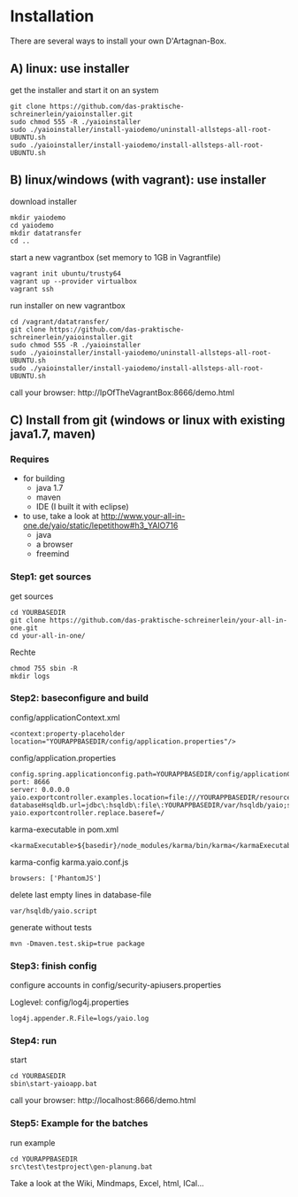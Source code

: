 # Installation

There are several ways to install your own D'Artagnan-Box.

## A) linux: use installer
get the installer and start it on an system

    git clone https://github.com/das-praktische-schreinerlein/yaioinstaller.git
    sudo chmod 555 -R ./yaioinstaller
    sudo ./yaioinstaller/install-yaiodemo/uninstall-allsteps-all-root-UBUNTU.sh
    sudo ./yaioinstaller/install-yaiodemo/install-allsteps-all-root-UBUNTU.sh

## B) linux/windows (with vagrant): use installer 
download installer

    mkdir yaiodemo
    cd yaiodemo
    mkdir datatransfer
    cd ..

start a new vagrantbox (set memory to 1GB in Vagrantfile)

    vagrant init ubuntu/trusty64
    vagrant up --provider virtualbox
    vagrant ssh

run installer on new vagrantbox

    cd /vagrant/datatransfer/
    git clone https://github.com/das-praktische-schreinerlein/yaioinstaller.git
    sudo chmod 555 -R ./yaioinstaller
    sudo ./yaioinstaller/install-yaiodemo/uninstall-allsteps-all-root-UBUNTU.sh
    sudo ./yaioinstaller/install-yaiodemo/install-allsteps-all-root-UBUNTU.sh

call your browser: http://IpOfTheVagrantBox:8666/demo.html
    
## C) Install from git (windows or linux with existing java1.7, maven)

### Requires
- for building
    - java 1.7
    - maven
    - IDE (I built it with eclipse)
- to use, take a look at http://www.your-all-in-one.de/yaio/static/lepetithow#h3_YAIO716
    - java
    - a browser
    - freemind

### Step1: get sources

get sources

    cd YOURBASEDIR
    git clone https://github.com/das-praktische-schreinerlein/your-all-in-one.git
    cd your-all-in-one/

Rechte

    chmod 755 sbin -R
    mkdir logs

### Step2: baseconfigure and build
config/applicationContext.xml

    <context:property-placeholder location="YOURAPPBASEDIR/config/application.properties"/>

config/application.properties

    config.spring.applicationconfig.path=YOURAPPBASEDIR/config/applicationContext.xml
    port: 8666
    server: 0.0.0.0
    yaio.exportcontroller.examples.location=file:///YOURAPPBASEDIR/resources/examples/
    databaseHsqldb.url=jdbc\:hsqldb\:file\:YOURAPPBASEDIR/var/hsqldb/yaio;shutdown\=true;hsqldb.write_delay\=false;
    yaio.exportcontroller.replace.baseref=/

karma-executable in pom.xml

    <karmaExecutable>${basedir}/node_modules/karma/bin/karma</karmaExecutable>

karma-config karma.yaio.conf.js

    browsers: ['PhantomJS']

delete last empty lines in database-file

    var/hsqldb/yaio.script

generate without tests

    mvn -Dmaven.test.skip=true package

### Step3: finish config

configure accounts in config/security-apiusers.properties

Loglevel: config/log4j.properties

    log4j.appender.R.File=logs/yaio.log

### Step4: run
start

    cd YOURBASEDIR
    sbin\start-yaioapp.bat

call your browser: http://localhost:8666/demo.html

### Step5: Example for the batches

run example 

    cd YOURAPPBASEDIR
    src\test\testproject\gen-planung.bat

Take a look at the Wiki, Mindmaps, Excel, html, ICal...
